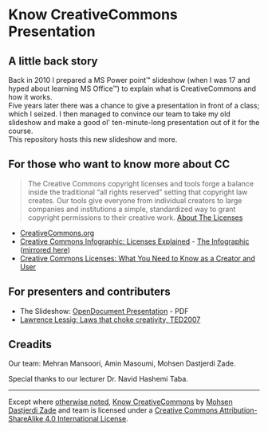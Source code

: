 # Know CreativeCommons Presentation

## A little back story
Back in 2010 I prepared a MS Power point™ slideshow (when I was 17 and hyped about learning MS Office™) to explain what is CreativeCommons and how it works.  
Five years later there was a chance to give a presentation in front of a class; which I seized. I then managed to convince our team to take my old slideshow and make a good ol' ten-minute-long presentation out of it for the course.  
This repository hosts this new slideshow and more.  

## For those who want to know more about CC

> The Creative Commons copyright licenses and tools forge a balance inside the traditional “all rights reserved” setting that copyright law creates. Our tools give everyone from individual creators to large companies and institutions a simple, standardized way to grant copyright permissions to their creative work. [About The Licenses](http://creativecommons.org/licenses/)

- [CreativeCommons.org](https://creativecommons.org/)
- [Creative Commons Infographic: Licenses Explained](http://www.dontwasteyourtime.co.uk/elearning/creative-commons-infographic-licenses-explained/) - [The Infographic](http://foter.com/blog/files/2012/11/Foter.com_infographic_CC.jpg) ([mirrored here](materials/infographic.jpg))
- [Creative Commons Licenses: What You Need to Know as a Creator and User](https://library.osu.edu/blogs/copyright/2015/06/24/creative-commons-licenses-what-you-need-to-know-as-a-creator-and-user/)


## For presenters and contributers

- The Slideshow: [OpenDocument Presentation](know-cc-slideshow.odp) - PDF
- [Lawrence Lessig: Laws that choke creativity, TED2007](https://www.ted.com/talks/larry_lessig_says_the_law_is_strangling_creativity)

## Creadits

Our team: Mehran Mansoori, Amin Masoumi, Mohsen Dastjerdi Zade.

Special thanks to our lecturer Dr. Navid Hashemi Taba.

---

Except where [otherwise noted](notes.md),
[Know CreativeCommons](https://github.com/mohsend/know-creativecommons) by
[Mohsen Dastjerdi Zade](https://github.com/mohsend) and team
is licensed under a
[Creative Commons Attribution-ShareAlike 4.0 International License](https://creativecommons.org/licenses/by-sa/4.0/).
